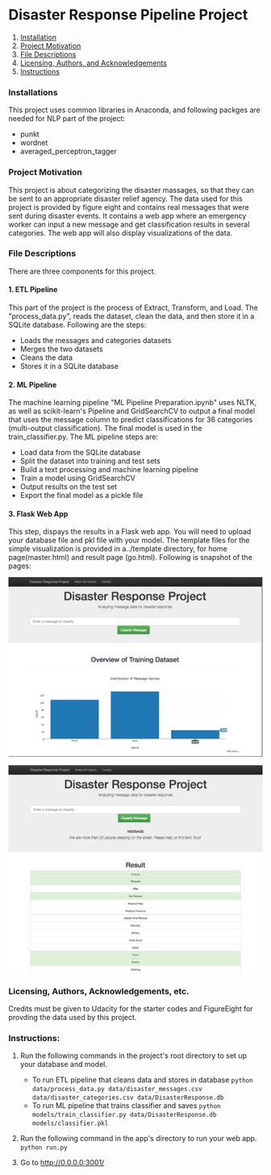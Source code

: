 # Disaster Response Pipeline Project

1. [Installation](#installation)
2. [Project Motivation](#motivation)
3. [File Descriptions](#files)
4. [Licensing, Authors, and Acknowledgements](#licensing)
5. [Instructions](#instructions)

### Installations<a name="installation"></a>
This project uses common libraries in Anaconda, and following packges are needed for NLP part of the project:

- punkt
- wordnet
- averaged_perceptron_tagger

### Project Motivation<a name="motivation"></a>
This project is about categorizing the disaster massages, so that they can be sent to an appropriate disaster relief agency. The data used for this project is provided by figure eight and contains real messages that were sent during disaster events. It contains a web app where an emergency worker can input a new message and get classification results in several categories. The web app will also display visualizations of the data. 

### File Descriptions<a name="files"></a>
There are three components for this project.

#### 1. ETL Pipeline
This part of the project is the process of Extract, Transform, and Load. The "process_data.py", reads the dataset, clean the data, and then store it in a SQLite database. Following are the steps:
- Loads the messages and categories datasets
- Merges the two datasets
- Cleans the data
- Stores it in a SQLite database

#### 2. ML Pipeline
The machine learning pipeline "ML Pipeline Preparation.ipynb" uses NLTK, as well as scikit-learn's Pipeline and GridSearchCV to output a final model that uses the message column to predict classifications for 36 categories (multi-output classification). The final model is used in the train_classifier.py.
The ML pipeline steps are:

- Load data from the SQLite database
- Split the dataset into training and test sets
- Build a text processing and machine learning pipeline
- Train a model using GridSearchCV
- Output results on the test set
- Export the final model as a pickle file

#### 3. Flask Web App
This step, dispays the results in a Flask web app. You will need to upload your database file and pkl file with your model. The template files for the simple visualization is provided in a../template directory, for home page(master.html) and result page (go.html). Following is snapshot of the pages:

![HomePage](https://raw.githubusercontent.com/sbbassam/UD_DataScientist/master/disaster_response_pipeline_project/app/templates/HomePage.png)

![ResultPage](https://raw.githubusercontent.com/sbbassam/UD_DataScientist/master/disaster_response_pipeline_project/app/templates/ResultPage.png)



### Licensing, Authors, Acknowledgements, etc.<a name="licensing"></a>
Credits must be given to Udacity for the starter codes and FigureEight for provding the data used by this project.

### Instructions:<a name="instructions"></a>
1. Run the following commands in the project's root directory to set up your database and model.

    - To run ETL pipeline that cleans data and stores in database
        `python data/process_data.py data/disaster_messages.csv data/disaster_categories.csv data/DisasterResponse.db`
    - To run ML pipeline that trains classifier and saves
        `python models/train_classifier.py data/DisasterResponse.db models/classifier.pkl`

2. Run the following command in the app's directory to run your web app.
    `python run.py`

3. Go to http://0.0.0.0:3001/
